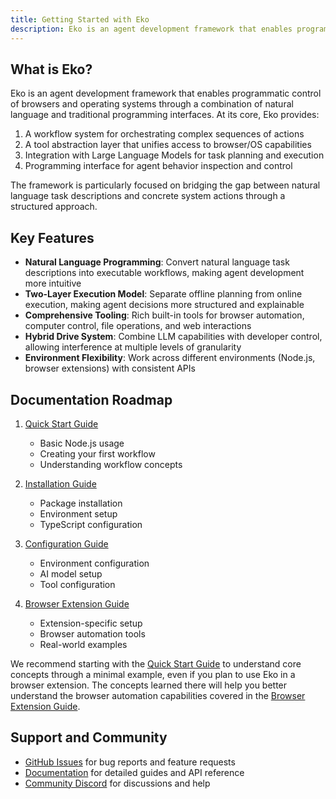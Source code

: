 ```yaml
---
title: Getting Started with Eko
description: Eko is an agent development framework that enables programmatic control of browsers and operating systems through a combination of natural language and traditional programming interfaces.
---
```


## What is Eko?

Eko is an agent development framework that enables programmatic control of browsers and operating systems through a combination of natural language and traditional programming interfaces. At its core, Eko provides:

1. A workflow system for orchestrating complex sequences of actions
2. A tool abstraction layer that unifies access to browser/OS capabilities
3. Integration with Large Language Models for task planning and execution
4. Programming interface for agent behavior inspection and control

The framework is particularly focused on bridging the gap between natural language task descriptions and concrete system actions through a structured approach.

## Key Features

- **Natural Language Programming**: Convert natural language task descriptions into executable workflows, making agent development more intuitive
- **Two-Layer Execution Model**: Separate offline planning from online execution, making agent decisions more structured and explainable
- **Comprehensive Tooling**: Rich built-in tools for browser automation, computer control, file operations, and web interactions
- **Hybrid Drive System**: Combine LLM capabilities with developer control, allowing interference at multiple levels of granularity
- **Environment Flexibility**: Work across different environments (Node.js, browser extensions) with consistent APIs

## Documentation Roadmap

1. [Quick Start Guide](quickstart)

   - Basic Node.js usage
   - Creating your first workflow
   - Understanding workflow concepts

2. [Installation Guide](installation)

   - Package installation
   - Environment setup
   - TypeScript configuration

3. [Configuration Guide](configuration)

   - Environment configuration
   - AI model setup
   - Tool configuration

4. [Browser Extension Guide](browser-extension)
   - Extension-specific setup
   - Browser automation tools
   - Real-world examples

We recommend starting with the [Quick Start Guide](quickstart) to understand core concepts through a minimal example, even if you plan to use Eko in a browser extension. The concepts learned there will help you better understand the browser automation capabilities covered in the [Browser Extension Guide](browser-extension).

## Support and Community

- [GitHub Issues](https://github.com/FellouAI/eko/issues) for bug reports and feature requests
- [Documentation](https://eko.fellou.ai/docs) for detailed guides and API reference
- [Community Discord](https://discord.gg/eko) for discussions and help
